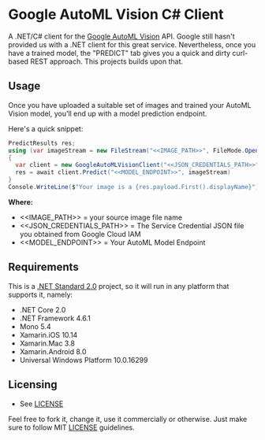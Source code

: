 ﻿# Google AutoML Vision C# Client
A .NET/C# client for the [Google AutoML Vision](https://cloud.google.com/automl/) API.
Google still hasn't provided us with a .NET client for this great service. 
Nevertheless, once you have a trained model, the "PREDICT" tab gives you a quick and dirty curl-based 
REST approach. This projects builds upon that.

## Usage

Once you have uploaded a suitable set of images and trained your AutoML Vision model, you'll end up with a 
model prediction endpoint.

Here's a quick snippet:
```csharp
PredictResults res;
using (var imageStream = new FileStream("<<IMAGE_PATH>>", FileMode.Open)
{
  var client = new GoogleAutoMLVisionClient("<<JSON_CREDENTIALS_PATH>>");
  res = await client.Predict("<<MODEL_ENDPOINT>>", imageStream)
}
Console.WriteLine($"Your image is a {res.payload.First().displayName}");
```

**Where:**
* <<IMAGE_PATH>> = your source image file name
* <<JSON_CREDENTIALS_PATH>> = The Service Credential JSON file you obtained from Google Cloud IAM
* <<MODEL_ENDPOINT>> = Your AutoML Model Endpoint


## Requirements
This is a [.NET Standard 2.0](https://github.com/dotnet/standard/blob/master/docs/versions/netstandard2.0.md) project, 
so it will run in any platform that supports it, namely:

* .NET Core 2.0
* .NET Framework 4.6.1
* Mono 5.4
* Xamarin.iOS 10.14
* Xamarin.Mac 3.8
* Xamarin.Android 8.0
* Universal Windows Platform 10.0.16299

## Licensing

* See [LICENSE](LICENSE)

Feel free to fork it, change it, use it commercially or otherwise. Just make sure to follow 
MIT [LICENSE](LICENSE) guidelines.
